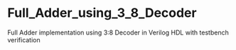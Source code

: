 # Full_Adder_using_3_8_Decoder
Full Adder implementation using 3:8 Decoder in Verilog HDL with testbench verification
